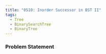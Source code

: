 ```yaml
---
title: "0510: Inorder Successor in BST II"
tags:
  - Tree
  - BinarySearchTree
  - BinaryTree
---
```

### Problem Statement

